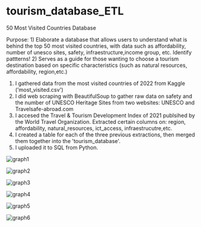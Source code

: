 # tourism_database_ETL


50 Most Visited Countries Database

Purpose: 1) Elaborate a database that allows users to understand what is behind the top 50 most visited countries, with data such as affordability, number of unesco sites, safety, infraestructure,income group, etc. Identify pattterns!
2) Serves as a guide for those wanting to choose a tourism destination based on specific characteristics (such as natural resources, affordability, region,etc.)

1. I gathered data from the most visited countries of 2022 from Kaggle ('most_visited.csv')
2. I did web scraping with BeautifulSoup to gather raw data on safety and the number of UNESCO Heritage Sites from two websites: UNESCO and Travelsafe-abroad.com
3. I accesed the Travel & Tourism Development Index of 2021 publsihed by the World Travel Organization. Extracted certain columns on: region, affordability, natural_resources, ict_access, infraestrucutre,etc.
4. I created a table for each of the three previous extractions, then merged them together into the 'tourism_database'.
5. I uploaded it to SQL from Python.

![graph1](https://github.com/rodrigogtz99/tourism_database_ETL/assets/139127453/bbf3f7e7-a176-4923-9984-0c5ff6f8beb8)

![graph2](https://github.com/rodrigogtz99/tourism_database_ETL/assets/139127453/2b6b584f-0f6b-4a4a-a9b8-9154966fa3b8)

![graph3](https://github.com/rodrigogtz99/tourism_database_ETL/assets/139127453/1a5a3a9d-0f07-4962-99bd-6f85b4bd0732)

![graph4](https://github.com/rodrigogtz99/tourism_database_ETL/assets/139127453/dca55f0e-f4ef-41d8-86d6-fd561ab57eb5)

![graph5](https://github.com/rodrigogtz99/tourism_database_ETL/assets/139127453/46a09c78-b3e0-45ee-adfa-28072982e9af)

![graph6](https://github.com/rodrigogtz99/tourism_database_ETL/assets/139127453/18cc37ae-29d6-4e61-929d-60f153dcb0d6)
